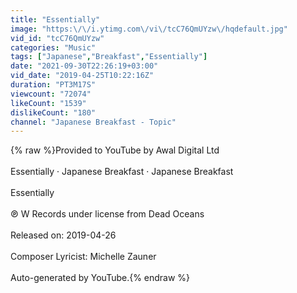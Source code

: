 ```yaml
---
title: "Essentially"
image: "https:\/\/i.ytimg.com\/vi\/tcC76QmUYzw\/hqdefault.jpg"
vid_id: "tcC76QmUYzw"
categories: "Music"
tags: ["Japanese","Breakfast","Essentially"]
date: "2021-09-30T22:26:19+03:00"
vid_date: "2019-04-25T10:22:16Z"
duration: "PT3M17S"
viewcount: "72074"
likeCount: "1539"
dislikeCount: "180"
channel: "Japanese Breakfast - Topic"
---
```

{% raw %}Provided to YouTube by Awal Digital Ltd<br /><br />Essentially · Japanese Breakfast · Japanese Breakfast<br /><br />Essentially<br /><br />℗ W Records under license from Dead Oceans<br /><br />Released on: 2019-04-26<br /><br />Composer  Lyricist: Michelle Zauner<br /><br />Auto-generated by YouTube.{% endraw %}
